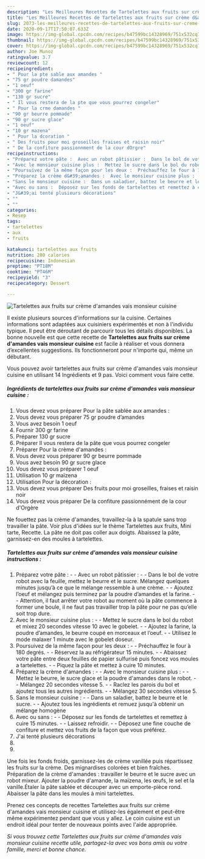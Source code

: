 ```yaml
---
description: "Les Meilleures Recettes de Tartelettes aux fruits sur crème d&amp;#39;amandes vais monsieur cuisine"
title: "Les Meilleures Recettes de Tartelettes aux fruits sur crème d&amp;#39;amandes vais monsieur cuisine"
slug: 2073-les-meilleures-recettes-de-tartelettes-aux-fruits-sur-creme-d-and-39-amandes-vais-monsieur-cuisine
date: 2020-09-17T17:50:07.633Z
image: https://img-global.cpcdn.com/recipes/b47599bc14328969/751x532cq70/tartelettes-aux-fruits-sur-creme-damandes-vais-monsieur-cuisine-photo-principale-de-la-recette.jpg
thumbnail: https://img-global.cpcdn.com/recipes/b47599bc14328969/751x532cq70/tartelettes-aux-fruits-sur-creme-damandes-vais-monsieur-cuisine-photo-principale-de-la-recette.jpg
cover: https://img-global.cpcdn.com/recipes/b47599bc14328969/751x532cq70/tartelettes-aux-fruits-sur-creme-damandes-vais-monsieur-cuisine-photo-principale-de-la-recette.jpg
author: Joe Munoz
ratingvalue: 3.7
reviewcount: 12
recipeingredient:
- " Pour la pte sable aux amandes "
- "75 gr poudre damandes"
- "1 oeuf"
- "300 gr farine"
- "130 gr sucre"
- " Il vous restera de la pte que vous pourrez congeler"
- " Pour la crme damandes "
- "90 gr beurre pommade"
- "90 gr sucre glace"
- "1 oeuf"
- "10 gr mazena"
- " Pour la dcoration "
- " Des fruits pour moi groseilles fraises et raisin noir"
- " De la confiture passionnment de la cour dOrgre"
recipeinstructions:
- "Préparez votre pâte :  Avec un robot pâtissier :  Dans le bol de votre robot avec la feuille, mettez le beurre et le sucre. Mélangez quelques minutes jusqu’à ce que le mélange ressemble à une crème.  Ajoutez l’oeuf et mélangez puis terminez par la poudre d’amandes et la farine.  Attention, il faut arrêter votre robot au moment où la pâte commence à former une boule, il ne faut pas travailler trop la pâte pour ne pas qu’elle soit trop dure."
- "Avec le monsieur cuisine plus :  Mettez le sucre dans le bol du robot et mixez 20 secondes vitesse 10 avec le gobelet.  Ajoutez la farine, la poudre d’amandes, le beurre coupé en morceaux et l’oeuf.  Utilisez le mode malaxer 1 minute avec le gobelet doseur."
- "Poursuivez de la même façon pour les deux :  Préchauffez le four à 180 degrés.  Réservez la au réfrigérateur 15 minutes.  Abaissez votre pâte entre deux feuilles de papier sulfurisé puis foncez vos moules a tartelettes.  Piquez la pâte et mettez à cuire 10 minutes."
- "Préparez la crème d&#39;amandes :  Avec le monsieur cuisine plus :  Mettez le beurre, le sucre glace et la poudre d&#39;amandes dans le robot.  Mélangez 20 secondes vitesse 5.  Raclez les parois du bol et ajoutez tous les autres ingrédients.  Mélangez 30 secondes vitesse 5."
- "Sans le monsieur cuisine :  Dans un saladier, battez le beurre et le sucre.  Ajoutez tous les ingrédients et remuez jusqu&#39;à obtenir un mélange homogène"
- "Avec ou sans :  Déposez sur les fonds de tartelettes et remettez à cuire 15 minutes.  Laissez refroidir.  Déposez une fine couche de confiture et mettez vos fruits de la façon que vous préférez."
- "J&#39;ai tenté plusieurs décorations"
- ""
- ""
categories:
- Resep
tags:
- tartelettes
- aux
- fruits

katakunci: tartelettes aux fruits 
nutrition: 280 calories
recipecuisine: Indonesian
preptime: "PT18M"
cooktime: "PT46M"
recipeyield: "3"
recipecategory: Dessert

---
```



![Tartelettes aux fruits sur crème d&#39;amandes vais monsieur cuisine](https://img-global.cpcdn.com/recipes/b47599bc14328969/751x532cq70/tartelettes-aux-fruits-sur-creme-damandes-vais-monsieur-cuisine-photo-principale-de-la-recette.jpg)

Il existe plusieurs sources d'informations sur la cuisine. Certaines informations sont adaptées aux cuisiniers expérimentés et non à l'individu typique. Il peut être déroutant de parcourir tous les détails disponibles. La bonne nouvelle est que cette recette de <strong> Tartelettes aux fruits sur crème d&#39;amandes vais monsieur cuisine </strong> est facile à réaliser et vous donnera d’excellentes suggestions. Ils fonctionneront pour n'importe qui, même un débutant.

<!--inarticleads1-->

Vous pouvez avoir tartelettes aux fruits sur crème d&#39;amandes vais monsieur cuisine en utilisant 14 Ingrédients et 9 pas. Voici comment vous faire cette.

##### Ingrédients de tartelettes aux fruits sur crème d&#39;amandes vais monsieur cuisine :

1. Vous devez vous préparer  Pour la pâte sablée aux amandes :
1. Vous devez vous préparer 75 gr poudre d’amandes
1. Vous avez besoin 1 oeuf
1. Fournir 300 gr farine
1. Préparer 130 gr sucre
1. Préparer  Il vous restera de la pâte que vous pourrez congeler
1. Préparer  Pour la crème d&#39;amandes :
1. Vous devez vous préparer 90 gr beurre pommade
1. Vous avez besoin 90 gr sucre glace
1. Vous devez vous préparer 1 oeuf
1. Utilisation 10 gr maïzena
1. Utilisation  Pour la décoration :
1. Vous devez vous préparer  Des fruits pour moi groseilles, fraises et raisin noir
1. Vous devez vous préparer  De la confiture passionnément de la cour d&#39;Orgère


Ne fouettez pas la crème d&#39;amandes, travaillez-la à la spatule sans trop travailler la pâte. Voir plus d&#39;idées sur le thème Tartelettes aux fruits, Mini tarte, Recette. La pâte ne doit pas coller aux doigts. Abaissez la pâte, garnissez-en des moules à tartelettes. 

<!--inarticleads2-->

##### Tartelettes aux fruits sur crème d&#39;amandes vais monsieur cuisine instructions :

1. Préparez votre pâte : -  - Avec un robot pâtissier : -  - Dans le bol de votre robot avec la feuille, mettez le beurre et le sucre. Mélangez quelques minutes jusqu’à ce que le mélange ressemble à une crème. -  - Ajoutez l’oeuf et mélangez puis terminez par la poudre d’amandes et la farine. -  - Attention, il faut arrêter votre robot au moment où la pâte commence à former une boule, il ne faut pas travailler trop la pâte pour ne pas qu’elle soit trop dure.
1. Avec le monsieur cuisine plus : -  - Mettez le sucre dans le bol du robot et mixez 20 secondes vitesse 10 avec le gobelet. -  - Ajoutez la farine, la poudre d’amandes, le beurre coupé en morceaux et l’oeuf. -  - Utilisez le mode malaxer 1 minute avec le gobelet doseur.
1. Poursuivez de la même façon pour les deux : -  - Préchauffez le four à 180 degrés. -  - Réservez la au réfrigérateur 15 minutes. -  - Abaissez votre pâte entre deux feuilles de papier sulfurisé puis foncez vos moules a tartelettes. -  - Piquez la pâte et mettez à cuire 10 minutes.
1. Préparez la crème d&#39;amandes : -  - Avec le monsieur cuisine plus : -  - Mettez le beurre, le sucre glace et la poudre d&#39;amandes dans le robot. -  - Mélangez 20 secondes vitesse 5. -  - Raclez les parois du bol et ajoutez tous les autres ingrédients. -  - Mélangez 30 secondes vitesse 5.
1. Sans le monsieur cuisine : -  - Dans un saladier, battez le beurre et le sucre. -  - Ajoutez tous les ingrédients et remuez jusqu&#39;à obtenir un mélange homogène
1. Avec ou sans : -  - Déposez sur les fonds de tartelettes et remettez à cuire 15 minutes. -  - Laissez refroidir. -  - Déposez une fine couche de confiture et mettez vos fruits de la façon que vous préférez.
1. J&#39;ai tenté plusieurs décorations
1. 
1. 


Une fois les fonds froids, garnissez-les de crème vanillée puis répartissez les fruits sur la crème. Des mignardises colorées et bien fraîches. Préparation de la crème d&#39;amandes : travailler le beurre et le sucre avec un robot mixeur. Ajouter la poudre d&#39;amande, la maïzena, les œufs, le sel et la vanille.Étaler la pâte sablée et découper avec un emporte-pièce rond. Abaisser la pâte dans les moules à mini tartelettes. 

<!--inarticleads1-->

<p>
Prenez ces concepts de recettes Tartelettes aux fruits sur crème d&#39;amandes vais monsieur cuisine et utilisez-les également et peut-être même expérimentez pendant que vous y allez. Le coin cuisine est un endroit idéal pour tenter de nouveaux points avec l'aide appropriée.
</p>

<p>
<i>Si vous trouvez cette Tartelettes aux fruits sur crème d&#39;amandes vais monsieur cuisine recette utile, partagez-la avec vos bons amis ou votre famille, merci et bonne chance.</i>
</p>
